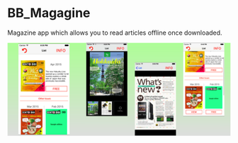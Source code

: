 # BB_Magagine
Magazine app which allows you to read articles offline once downloaded.

![screen_samples](https://github.com/valf1st/BB_Magagine/blob/master/bbsitetop.png)
